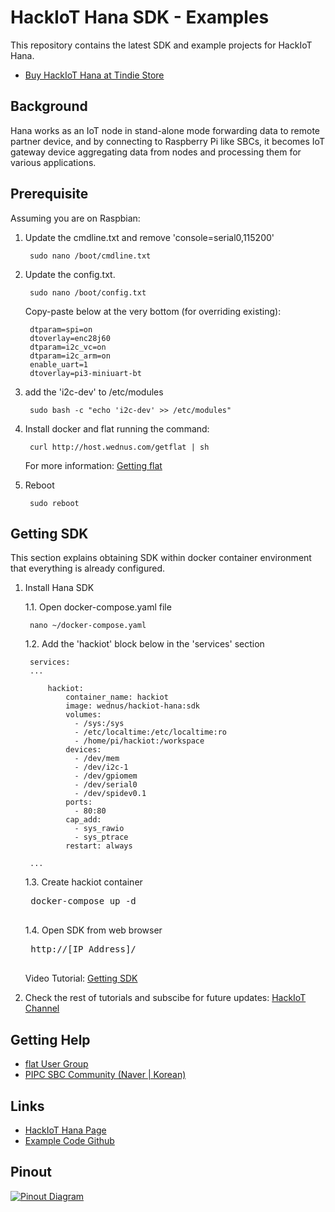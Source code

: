HackIoT Hana SDK - Examples
=============================
This repository contains the latest SDK and example projects for HackIoT Hana.
- [Buy HackIoT Hana at Tindie Store](https://www.tindie.com/products/sundew/hackiot-hana/)


Background
----------
Hana works as an IoT node in stand-alone mode forwarding data to remote partner device, and by connecting to Raspberry Pi like SBCs, it becomes IoT gateway device aggregating data from nodes and processing them for various applications.


Prerequisite
------
Assuming you are on Raspbian:

1. Update the cmdline.txt and remove 'console=serial0,115200'

        sudo nano /boot/cmdline.txt

2. Update the config.txt.

        sudo nano /boot/config.txt

    Copy-paste below at the very bottom (for overriding existing):

        dtparam=spi=on
        dtoverlay=enc28j60
        dtparam=i2c_vc=on
        dtparam=i2c_arm=on
        enable_uart=1
        dtoverlay=pi3-miniuart-bt

3. add the 'i2c-dev' to /etc/modules

        sudo bash -c "echo 'i2c-dev' >> /etc/modules"

4. Install docker and flat running the command:

        curl http://host.wednus.com/getflat | sh

    For more information: [Getting flat](http://flat.wednus.com/getting_flat)

5. Reboot

        sudo reboot


Getting SDK
------
This section explains obtaining SDK within docker container environment that everything is already configured.

1. Install Hana SDK

    1.1. Open docker-compose.yaml file

        nano ~/docker-compose.yaml

    1.2. Add the 'hackiot' block below in the 'services' section

        services:
        ...

            hackiot:
                container_name: hackiot
                image: wednus/hackiot-hana:sdk
                volumes:
                  - /sys:/sys
                  - /etc/localtime:/etc/localtime:ro
                  - /home/pi/hackiot:/workspace
                devices:
                  - /dev/mem
                  - /dev/i2c-1
                  - /dev/gpiomem
                  - /dev/serial0
                  - /dev/spidev0.1
                ports:
                  - 80:80
                cap_add:
                  - sys_rawio
                  - sys_ptrace
                restart: always

        ...

    1.3. Create hackiot container

    <pre>
    docker-compose up -d
    </pre>

    1.4. Open SDK from web browser

    <pre>
    http://[IP Address]/
    </pre>

    Video Tutorial: [Getting SDK](https://youtu.be/gMTeAAD0RU8?t=66)

2. Check the rest of tutorials and subscibe for future updates: [HackIoT Channel](https://www.youtube.com/watch?v=gMTeAAD0RU8&list=PLZUCEVEg3M0zYlqqQph_oWH438ZeypqRk)


Getting Help
------------
- [flat User Group](https://groups.google.com/d/forum/goflat)
- [PIPC SBC Community (Naver | Korean)](http://cafe.naver.com/pipc)


Links
---------
- [HackIoT Hana Page](http://flat.wednus.com/built-for-flat)
- [Example Code Github](https://github.com/wednus/hana)


Pinout
------
[![Pinout Diagram](http://flat.wednus.com/_/rsrc/1549090245745/built-for-flat/hana/HackIoT%20Hana%20-%20Pinout%20Diagram.png)](http://flat.wednus.com/built-for-flat/hana)
